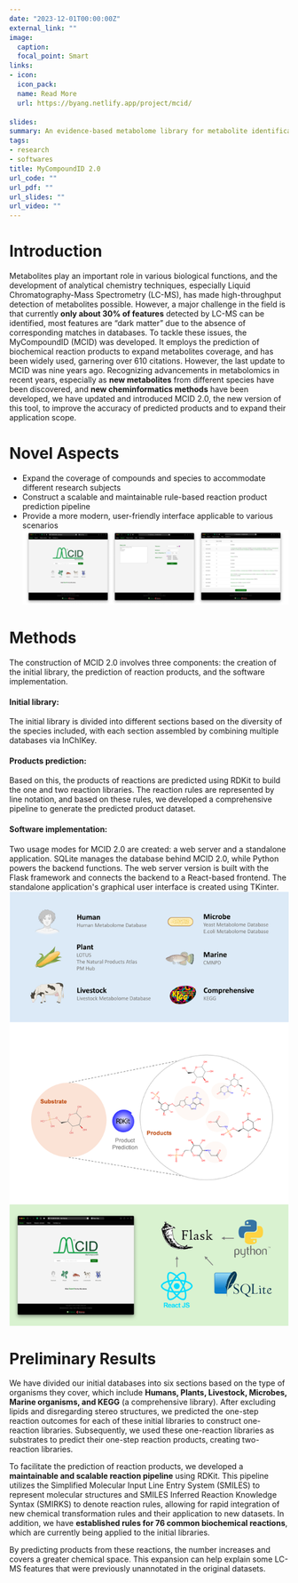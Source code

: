 ```yaml
---
date: "2023-12-01T00:00:00Z"
external_link: ""
image:
  caption:
  focal_point: Smart
links:
- icon: 
  icon_pack: 
  name: Read More
  url: https://byang.netlify.app/project/mcid/

slides:
summary: An evidence-based metabolome library for metabolite identification
tags:
- research
- softwares
title: MyCompoundID 2.0
url_code: ""
url_pdf: ""
url_slides: ""
url_video: ""
---
```


# Introduction
Metabolites play an important role in various biological functions, and the development of analytical chemistry techniques, especially Liquid Chromatography-Mass Spectrometry (LC-MS), has made high-throughput detection of metabolites possible. However, a major challenge in the field is that currently **only about 30% of features** detected by LC-MS can be identified, most features are “dark matter” due to the absence of corresponding matches in databases. To tackle these issues, the MyCompoundID (MCID) was developed. It employs the prediction of biochemical reaction products to expand metabolites coverage, and has been widely used, garnering over 610 citations. However, the last update to MCID was nine years ago. Recognizing advancements in metabolomics in recent years, especially as **new metabolites** from different species have been discovered, and **new cheminformatics methods** have been developed, we have updated and introduced MCID 2.0, the new version of this tool, to improve the accuracy of predicted products and to expand their application scope.


# Novel Aspects
* Expand the coverage of compounds and species to accommodate different research subjects
* Construct a scalable and maintainable rule-based reaction product prediction pipeline
* Provide a more modern, user-friendly interface applicable to various scenarios
![Figure_1](./Figure2.png)

# Methods
The construction of MCID 2.0 involves three components: the creation of the initial library, the prediction of reaction products, and the software implementation.
#### Initial library:
The initial library is divided into different sections based on the diversity of the species included, with each section assembled by combining multiple databases via InChIKey.

#### Products prediction: 
Based on this, the products of reactions are predicted using RDKit to build the one and two reaction libraries. The reaction rules are represented by line notation, and based on these rules, we developed a comprehensive pipeline to generate the predicted product dataset.

#### Software implementation:
Two usage modes for MCID 2.0 are created: a web server and a standalone application. SQLite manages the database behind MCID 2.0, while Python powers the backend functions. The web server version is built with the Flask framework and connects the backend to a React-based frontend. The standalone application's graphical user interface is created using TKinter.
![Figure_1](./Figure1.png)

# Preliminary Results 
We have divided our initial databases into six sections based on the type of organisms they cover, which include **Humans, Plants, Livestock, Microbes, Marine organisms, and KEGG** (a comprehensive library). After excluding lipids and disregarding stereo structures, we predicted the one-step reaction outcomes for each of these initial libraries to construct one-reaction libraries. Subsequently, we used these one-reaction libraries as substrates to predict their one-step reaction products, creating two-reaction libraries.

To facilitate the prediction of reaction products, we developed a **maintainable and scalable reaction pipeline** using RDKit. This pipeline utilizes the Simplified Molecular Input Line Entry System (SMILES) to represent molecular structures and SMILES Inferred Reaction Knowledge Syntax (SMIRKS) to denote reaction rules, allowing for rapid integration of new chemical transformation rules and their application to new datasets. In addition, we have **established rules for 76 common biochemical reactions**, which are currently being applied to the initial libraries.

By predicting products from these reactions, the number increases and covers a greater chemical space. This expansion can help explain some LC-MS features that were previously unannotated in the original datasets.

